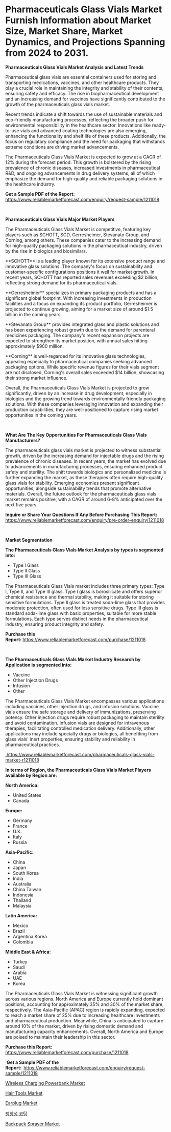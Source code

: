 <p><h1>Pharmaceuticals Glass Vials Market Furnish Information about Market Size, Market Share, Market Dynamics, and Projections Spanning from 2024 to 2031.</h1></p><p><strong>Pharmaceuticals Glass Vials Market Analysis and Latest Trends</strong></p>
<p><p>Pharmaceutical glass vials are essential containers used for storing and transporting medications, vaccines, and other healthcare products. They play a crucial role in maintaining the integrity and stability of their contents, ensuring safety and efficacy. The rise in biopharmaceutical development and an increasing demand for vaccines have significantly contributed to the growth of the pharmaceuticals glass vials market.</p><p>Recent trends indicate a shift towards the use of sustainable materials and eco-friendly manufacturing processes, reflecting the broader push for environmental responsibility in the healthcare sector. Innovations like ready-to-use vials and advanced coating technologies are also emerging, enhancing the functionality and shelf life of these products. Additionally, the focus on regulatory compliance and the need for packaging that withstands extreme conditions are driving market advancements.</p><p>The Pharmaceuticals Glass Vials Market is expected to grow at a CAGR of 12% during the forecast period. This growth is bolstered by the rising prevalence of chronic diseases, increased investments in pharmaceutical R&D, and ongoing advancements in drug delivery systems, all of which emphasize the demand for high-quality and reliable packaging solutions in the healthcare industry.</p></p>
<p><strong>Get a Sample PDF of the Report:&nbsp;</strong> <a href="https://www.reliablemarketforecast.com/enquiry/request-sample/1211018?utm_campaign=1102&utm_medium=2&utm_source=Github&utm_content=ia&utm_term=05102024&utm_id=pharmaceuticals-glass-vials">https://www.reliablemarketforecast.com/enquiry/request-sample/1211018</a></p>
<p>&nbsp;</p>
<p><strong>Pharmaceuticals Glass Vials Major Market Players</strong></p>
<p><p>The Pharmaceuticals Glass Vials Market is competitive, featuring key players such as SCHOTT, SGD, Gerresheimer, Stevanato Group, and Corning, among others. These companies cater to the increasing demand for high-quality packaging solutions in the pharmaceutical industry, driven by the rise in biologics and biosimilars.</p><p>**SCHOTT** is a leading player known for its extensive product range and innovative glass solutions. The company's focus on sustainability and customer-specific configurations positions it well for market growth. In recent years, SCHOTT has reported sales revenues exceeding $2 billion, reflecting strong demand for its pharmaceutical vials.</p><p>**Gerresheimer** specializes in primary packaging products and has a significant global footprint. With increasing investments in production facilities and a focus on expanding its product portfolio, Gerresheimer is projected to continue growing, aiming for a market size of around $1.5 billion in the coming years.</p><p>**Stevanato Group** provides integrated glass and plastic solutions and has been experiencing robust growth due to the demand for parenteral medicines packaging. The company's recent expansion projects are expected to strengthen its market position, with annual sales hitting approximately $900 million.</p><p>**Corning** is well-regarded for its innovative glass technologies, appealing especially to pharmaceutical companies seeking advanced packaging options. While specific revenue figures for their vials segment are not disclosed, Corning's overall sales exceeded $14 billion, showcasing their strong market influence.</p><p>Overall, the Pharmaceuticals Glass Vials Market is projected to grow significantly, driven by an increase in drug development, especially in biologics and the growing trend towards environmentally friendly packaging solutions. With these companies leveraging innovation and expanding their production capabilities, they are well-positioned to capture rising market opportunities in the coming years.</p></p>
<p>&nbsp;</p>
<p><strong>What Are The Key Opportunities For Pharmaceuticals Glass Vials Manufacturers?</strong></p>
<p><p>The pharmaceuticals glass vials market is projected to witness substantial growth, driven by the increasing demand for injectable drugs and the rising prevalence of chronic diseases. In recent years, the market has evolved due to advancements in manufacturing processes, ensuring enhanced product safety and sterility. The shift towards biologics and personalized medicine is further expanding the market, as these therapies often require high-quality glass vials for stability. Emerging economies present significant opportunities, alongside sustainability trends that promote alternative materials. Overall, the future outlook for the pharmaceuticals glass vials market remains positive, with a CAGR of around 6-8% anticipated over the next five years.</p></p>
<p><strong>Inquire or Share Your Questions If Any Before Purchasing This Report:</strong> <a href="https://www.reliablemarketforecast.com/enquiry/pre-order-enquiry/1211018?utm_campaign=1102&utm_medium=2&utm_source=Github&utm_content=ia&utm_term=05102024&utm_id=pharmaceuticals-glass-vials">https://www.reliablemarketforecast.com/enquiry/pre-order-enquiry/1211018</a></p>
<p>&nbsp;</p>
<p><strong>Market Segmentation</strong></p>
<p><strong>The Pharmaceuticals Glass Vials Market Analysis by types is segmented into:</strong></p>
<p><ul><li>Type I Glass</li><li>Type II Glass</li><li>Type III Glass</li></ul></p>
<p><p>The Pharmaceuticals Glass Vials market includes three primary types: Type I, Type II, and Type III glass. Type I glass is borosilicate and offers superior chemical resistance and thermal stability, making it suitable for storing sensitive formulations. Type II glass is treated soda-lime glass that provides moderate protection, often used for less sensitive drugs. Type III glass is standard soda-lime glass with basic properties, suitable for more stable formulations. Each type serves distinct needs in the pharmaceutical industry, ensuring product integrity and safety.</p></p>
<p><strong>Purchase this Report:&nbsp;</strong><a href="https://www.reliablemarketforecast.com/purchase/1211018?utm_campaign=1102&utm_medium=2&utm_source=Github&utm_content=ia&utm_term=05102024&utm_id=pharmaceuticals-glass-vials">https://www.reliablemarketforecast.com/purchase/1211018</a></p>
<p>&nbsp;</p>
<p><strong>The Pharmaceuticals Glass Vials Market Industry Research by Application is segmented into:</strong></p>
<p><ul><li>Vaccine</li><li>Other Injection Drugs</li><li>Infusion</li><li>Other</li></ul></p>
<p><p>The Pharmaceuticals Glass Vials Market encompasses various applications including vaccines, other injection drugs, and infusion solutions. Vaccine vials ensure the safe storage and delivery of immunizations, preserving potency. Other injection drugs require robust packaging to maintain sterility and avoid contamination. Infusion vials are designed for intravenous therapies, facilitating controlled medication delivery. Additionally, other applications may include specialty drugs or biologics, all benefiting from glass vials' inert properties, ensuring stability and reliability in pharmaceutical practices.</p></p>
<p><a href="https://www.reliablemarketforecast.com/pharmaceuticals-glass-vials-market-r1211018?utm_campaign=1102&utm_medium=2&utm_source=Github&utm_content=ia&utm_term=05102024&utm_id=pharmaceuticals-glass-vials">&nbsp;https://www.reliablemarketforecast.com/pharmaceuticals-glass-vials-market-r1211018</a></p>
<p><strong>In terms of Region, the Pharmaceuticals Glass Vials Market Players available by Region are:</strong></p>
<p>
    <p> <strong> North America: </strong>
        <ul>
            <li>United States</li>
            <li>Canada</li>
        </ul>
        </p> 
    <p> <strong> Europe: </strong>
        <ul>
            <li>Germany</li>
            <li>France</li>
            <li>U.K.</li>
            <li>Italy</li>
            <li>Russia</li>
        </ul>
        </p> 
    <p> <strong> Asia-Pacific: </strong>
        <ul>
            <li>China</li>
            <li>Japan</li>
            <li>South Korea</li>
            <li>India</li>
            <li>Australia</li>
            <li>China Taiwan</li>
            <li>Indonesia</li>
            <li>Thailand</li>
            <li>Malaysia</li>
        </ul>
        </p> 
    <p> <strong> Latin America: </strong>
        <ul>
            <li>Mexico</li>
            <li>Brazil</li>
            <li>Argentina Korea</li>
            <li>Colombia</li>
        </ul>
        </p> 
    <p> <strong> Middle East & Africa: </strong>
        <ul>
            <li>Turkey</li>
            <li>Saudi</li>
            <li>Arabia</li>
            <li>UAE</li>
            <li>Korea</li>
        </ul>
    </p>
    </p>
<p><p>The Pharmaceuticals Glass Vials Market is witnessing significant growth across various regions. North America and Europe currently hold dominant positions, accounting for approximately 35% and 30% of the market share, respectively. The Asia-Pacific (APAC) region is rapidly expanding, expected to reach a market share of 25% due to increasing healthcare investments and pharmaceutical production. Meanwhile, China is anticipated to capture around 10% of the market, driven by rising domestic demand and manufacturing capacity enhancements. Overall, North America and Europe are poised to maintain their leadership in this sector.</p></p>
<p><strong>Purchase this Report: </strong><a href="https://www.reliablemarketforecast.com/purchase/1211018?utm_campaign=1102&utm_medium=2&utm_source=Github&utm_content=ia&utm_term=05102024&utm_id=pharmaceuticals-glass-vials">https://www.reliablemarketforecast.com/purchase/1211018</a></p>
<p>&nbsp;<strong>Get a Sample PDF of the Report:&nbsp;&nbsp;</strong><a href="https://www.reliablemarketforecast.com/enquiry/request-sample/1211018?utm_campaign=1102&utm_medium=2&utm_source=Github&utm_content=ia&utm_term=05102024&utm_id=pharmaceuticals-glass-vials">https://www.reliablemarketforecast.com/enquiry/request-sample/1211018</a></p>
<p><strong></strong></p>
<p><p><a href="https://www.linkedin.com/pulse/wireless-charging-powerbank-market-ecosystem-competitive-r1r8e?utm_campaign=1102&utm_medium=2&utm_source=Github&utm_content=ia&utm_term=05102024&utm_id=pharmaceuticals-glass-vials">Wireless Charging Powerbank Market</a></p><p><a href="https://www.linkedin.com/pulse/consumer-behavior-shifts-hair-tools-market-demand-analysis-1p02c?utm_campaign=1102&utm_medium=2&utm_source=Github&utm_content=ia&utm_term=05102024&utm_id=pharmaceuticals-glass-vials">Hair Tools Market</a></p><p><a href="https://www.linkedin.com/pulse/navigating-global-earplug-market-landscape-trends-forecasts-i9ofe?utm_campaign=1102&utm_medium=2&utm_source=Github&utm_content=ia&utm_term=05102024&utm_id=pharmaceuticals-glass-vials">Earplug Market</a></p><p><a href="https://github.com/laholand/Market-Research-Report-List-6/blob/main/915173616806.md?utm_campaign=1102&utm_medium=2&utm_source=Github&utm_content=ia&utm_term=05102024&utm_id=pharmaceuticals-glass-vials">팽창성 코팅</a></p><p><a href="https://github.com/vimar16th/Market-Research-Report-List-6/blob/main/backpack-sprayer-market.md?utm_campaign=1102&utm_medium=2&utm_source=Github&utm_content=ia&utm_term=05102024&utm_id=pharmaceuticals-glass-vials">Backpack Sprayer Market</a></p></p>